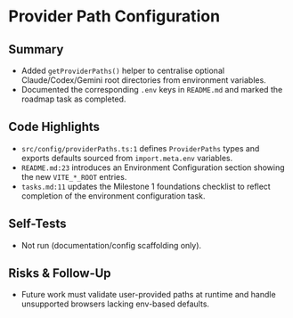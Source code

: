 # Provider Path Configuration

## Summary

- Added `getProviderPaths()` helper to centralise optional Claude/Codex/Gemini root directories from environment variables.
- Documented the corresponding `.env` keys in `README.md` and marked the roadmap task as completed.

## Code Highlights

- `src/config/providerPaths.ts:1` defines `ProviderPaths` types and exports defaults sourced from `import.meta.env` variables.
- `README.md:23` introduces an Environment Configuration section showing the new `VITE_*_ROOT` entries.
- `tasks.md:11` updates the Milestone 1 foundations checklist to reflect completion of the environment configuration task.

## Self-Tests

- Not run (documentation/config scaffolding only).

## Risks & Follow-Up

- Future work must validate user-provided paths at runtime and handle unsupported browsers lacking env-based defaults.
